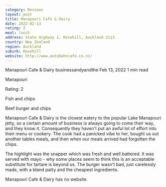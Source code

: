 ```yaml
---
category: Reviews
layout: post
title: Manapouri Cafe & Dairy
date: 2022-02-13
rating: 2
meal: lunch
address: State Highway 1, Rosehill, Auckland 2113
country: New Zealand
region: Auckland
suburb: Rosehill
website: http://www.autobahncafe.co.nz/
---
```


Manapouri Cafe & Dairy
businessandyandthe
Feb 13, 2022
1 min read


Manapouri

Rating: 2 

Fish and chips

Beef burger and chips

Manapouri Cafe & Dairy is the closest eatery to the popular Lake Manapouri jetty, so a certain amount of business is always going to come their way, and they know it. Consequently they haven't put an awful lot of effort into their menu or cookery. The cook had a panicked vibe to her, bought us out another tables meals, and then when our meals arrived had forgotten the chips. 

The highlight was the snapper which was fresh and well battered. It was served with mayo - why some places seem to think this is an acceptable substitute for tartare is beyond us. The burger wasn't bad, just carelessly made, with a bland patty and the cheapest ingredients. 

Manapouri Cafe & Dairy has no website.
